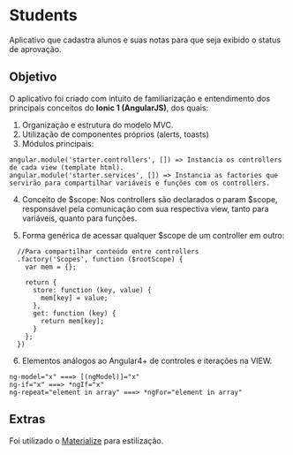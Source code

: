 # Students
Aplicativo que cadastra alunos e suas notas para que seja exibido o status de aprovação.

## Objetivo
O aplicativo foi criado com intuito de familiarização e entendimento dos principais conceitos do **Ionic 1 (AngularJS)**, dos quais:

1) Organização e estrutura do modelo MVC.
2) Utilização de componentes próprios (alerts, toasts)
3) Módulos principais:

```
angular.module('starter.controllers', []) => Instancia os controllers de cada view (template html).
angular.module('starter.services', []) => Instancia as factories que servirão para compartilhar variáveis e funções com os controllers.

```
4) Conceito de $scope: Nos controllers são declarados o param $scope, responsável pela comunicação com sua respectiva view, tanto para variáveis, quanto para funções.

5) Forma genérica de acessar qualquer $scope de um controller em outro:

```
  //Para compartilhar conteúdo entre controllers
  .factory('Scopes', function ($rootScope) {
    var mem = {};

    return {
      store: function (key, value) {
        mem[key] = value;
      },
      get: function (key) {
        return mem[key];
      }
    };
  })
```

6) Elementos análogos ao Angular4+ de controles e iterações na VIEW.

```
ng-model="x" ===> [(ngModel)]="x"
ng-if="x" ===> *ngIf="x"
ng-repeat="element in array" ===> *ngFor="element in array"
```
  
## Extras

Foi utilizado o [Materialize](https://materializecss.com/) para estilização.

